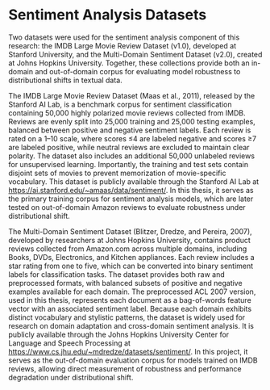 # Sentiment Analysis Datasets

Two datasets were used for the sentiment analysis component of this research: the IMDB Large Movie Review Dataset (v1.0), developed at Stanford University, and the Multi-Domain Sentiment Dataset (v2.0), created at Johns Hopkins University. Together, these collections provide both an in-domain and out-of-domain corpus for evaluating model robustness to distributional shifts in textual data.

The IMDB Large Movie Review Dataset (Maas et al., 2011), released by the Stanford AI Lab, is a benchmark corpus for sentiment classification containing 50,000 highly polarized movie reviews collected from IMDB. Reviews are evenly split into 25,000 training and 25,000 testing examples, balanced between positive and negative sentiment labels. Each review is rated on a 1–10 scale, where scores ≤4 are labeled negative and scores ≥7 are labeled positive, while neutral reviews are excluded to maintain clear polarity. The dataset also includes an additional 50,000 unlabeled reviews for unsupervised learning. Importantly, the training and test sets contain disjoint sets of movies to prevent memorization of movie-specific vocabulary. This dataset is publicly available through the Stanford AI Lab at https://ai.stanford.edu/~amaas/data/sentiment/. In this thesis, it serves as the primary training corpus for sentiment analysis models, which are later tested on out-of-domain Amazon reviews to evaluate robustness under distributional shift.

The Multi-Domain Sentiment Dataset (Blitzer, Dredze, and Pereira, 2007), developed by researchers at Johns Hopkins University, contains product reviews collected from Amazon.com across multiple domains, including Books, DVDs, Electronics, and Kitchen appliances. Each review includes a star rating from one to five, which can be converted into binary sentiment labels for classification tasks. The dataset provides both raw and preprocessed formats, with balanced subsets of positive and negative examples available for each domain. The preprocessed ACL 2007 version, used in this thesis, represents each document as a bag-of-words feature vector with an associated sentiment label. Because each domain exhibits distinct vocabulary and stylistic patterns, the dataset is widely used for research on domain adaptation and cross-domain sentiment analysis. It is publicly available through the Johns Hopkins University Center for Language and Speech Processing at https://www.cs.jhu.edu/~mdredze/datasets/sentiment/. In this project, it serves as the out-of-domain evaluation corpus for models trained on IMDB reviews, allowing direct measurement of robustness and performance degradation under distributional shift.
